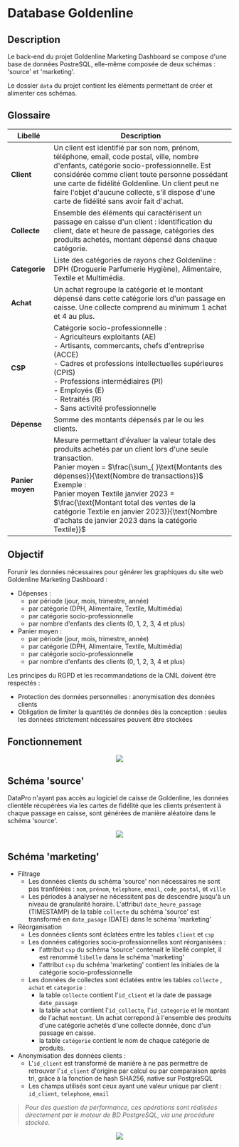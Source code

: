 # Database Goldenline

## Description

Le back-end du projet Goldenline Marketing Dashboard se compose d'une base de données PostreSQL, elle-même composée de deux schémas : 'source' et 'marketing'.

Le dossier `data` du projet contient les éléments permettant de créer et alimenter ces schémas.

## Glossaire

| Libellé | Description |
| --- | --- |
| **Client** | Un client est identifié par son nom, prénom, téléphone, email, code postal, ville, nombre d'enfants, catégorie socio-professionnelle. Est considérée comme client toute personne possédant une carte de fidélité Goldenline. Un client peut ne faire l'objet d'aucune collecte, s'il dispose d'une carte de fidélité sans avoir fait d'achat. |
| **Collecte** | Ensemble des éléments qui caractérisent un passage en caisse d'un client : identification du client, date et heure de passage, catégories des produits achetés, montant dépensé dans chaque catégorie. |
| **Categorie** | Liste des catégories de rayons chez Goldenline : DPH (Droguerie Parfumerie Hygiène), Alimentaire, Textile et Multimédia. |
| **Achat** | Un achat regroupe la catégorie et le montant dépensé dans cette catégorie lors d'un passage en caisse. Une collecte comprend au minimum 1 achat et 4 au plus. |
| **CSP** | Catégorie socio-professionnelle :<br>- Agriculteurs exploitants (AE)<br>- Artisants, commercants, chefs d'entreprise (ACCE)<br>- Cadres et professions intellectuelles supérieures (CPIS)<br>- Professions intermédiaires (PI)<br>- Employés (E)<br>- Retraités (R)<br>- Sans activité professionnelle |
| **Dépense** | Somme des montants dépensés par le ou les clients. |
| **Panier moyen** | Mesure permettant d'évaluer la valeur totale des produits achetés par un client lors d'une seule transaction.<br>Panier moyen = $\frac{\sum_{ }\text{Montants des dépenses}}{\text{Nombre de transactions}}$<br>Exemple :<br>Panier moyen Textile janvier 2023 = $\frac{\text{Montant total des ventes de la catégorie Textile en janvier 2023}}{\text{Nombre d'achats de janvier 2023 dans la catégorie Textile}}$ |


## Objectif

Forunir les données nécessaires pour générer les graphiques du site web Goldenline Marketing Dashboard :

- Dépenses :
  - par période (jour, mois, trimestre, année)
  - par catégorie (DPH, Alimentaire, Textile, Multimédia)
  - par catégorie socio-professionnelle
  - par nombre d'enfants des clients (0, 1, 2, 3, 4 et plus)
- Panier moyen :
  - par période (jour, mois, trimestre, année)
  - par catégorie (DPH, Alimentaire, Textile, Multimédia)
  - par catégorie socio-professionnelle
  - par nombre d'enfants des clients (0, 1, 2, 3, 4 et plus)

Les principes du RGPD et les recommandations de la CNIL doivent être respectés :
- Protection des données personnelles : anonymisation des données clients
- Obligation de limiter la quantités de données dès la conception : seules les données strictement nécessaires peuvent être stockées

## Fonctionnement

<p align="center"><img src="../static/img/creation_schemas.png"></p>

## Schéma 'source'

DataPro n'ayant pas accès au logiciel de caisse de Goldenline, les données clientèle récupérées via les cartes de fidélité que les clients présentent à chaque passage en caisse, sont générées de manière aléatoire dans le schéma 'source'.

<p align="center"><img src="../static/img/mcd_source.png"></p>

## Schéma 'marketing'

- Filtrage
  - Les données clients du schéma 'source' non nécessaires ne sont pas tranférées : `nom`, `prénom`, `telephone`, `email`, `code_postal`, et `ville`
  - Les périodes à analyser ne nécessitent pas de descendre jusqu'à un niveau de granularité horaire. L'attribut `date_heure_passage` (TIMESTAMP) de la table `collecte` du schéma 'source' est transformé en `date_pasage` (DATE) dans le schéma 'marketing'
- Réorganisation
  - Les données clients sont éclatées entre les tables `client` et `csp`
  - Les données catégories socio-professionnelles sont réorganisées :
    - l'attribut `csp` du schéma 'source' contenait le libellé complet, il est renommé `libelle` dans le schéma 'marketing'
    - l'attribut `csp` du schéma 'marketing' contient les initiales de la catégorie socio-professionnelle
  - Les données de collectes sont éclatées entre les tables `collecte` , `achat` et `categorie` :
    - la table `collecte` contient l'`id_client` et la date de passage `date_passage`
    - la table `achat` contient l'`id_collecte`, l'`id_categorie` et le montant de l'achat `montant`. Un achat correpond à l'ensemble des produits d'une catégorie achetés d'une collecte donnée, donc d'un passage en caisse.
    - la table `catégorie` contient le nom de chaque catégorie de produits.
- Anonymisation des données clients :
  - L'`id_client` est transformé de manière à ne pas permettre de retrouver l'`id_client` d'origine par calcul ou par comparaison après tri, grâce à la fonction de hash SHA256, native sur PostgreSQL
  - Les champs utilisés sont ceux ayant une valeur unique par client : `id_client`, `telephone`, `email` 

> _Pour des question de performance, ces opérations sont réalisées directement par le moteur de BD PostgreSQL, via une procédure stockée._

<p align="center"><img src="../static/img/mcd_marketing.png"></p>
